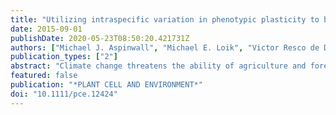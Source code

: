 ```yaml
---
title: "Utilizing intraspecific variation in phenotypic plasticity to bolster agricultural and forest productivity under climate change"
date: 2015-09-01
publishDate: 2020-05-23T08:50:20.421731Z
authors: ["Michael J. Aspinwall", "Michael E. Loik", "Victor Resco de Dios", "Mark G. Tjoelker", "Paxton R. Payton", "David T. Tissue"]
publication_types: ["2"]
abstract: "Climate change threatens the ability of agriculture and forestry to meet growing global demands for food, fibre and wood products. Information gathered from genotype-by-environment interactions (GxE), which demonstrate intraspecific variation in phenotypic plasticity (the ability of a genotype to alter its phenotype in response to environmental change), may prove important for bolstering agricultural and forest productivity under climate change. Nonetheless, very few studies have explicitly quantified genotype plasticity-productivity relationships in agriculture or forestry. Here, we conceptualize the importance of intraspecific variation in agricultural and forest species plasticity, and discuss the physiological and genetic factors contributing to intraspecific variation in phenotypic plasticity. Our discussion highlights the need for an integrated understanding of the mechanisms of GxE, more extensive assessments of genotypic responses to climate change under field conditions, and explicit testing of genotype plasticity-productivity relationships. Ultimately, further investigation of intraspecific variation in phenotypic plasticity in agriculture and forestry may prove important for identifying genotypes capable of increasing or sustaining productivity under more extreme climatic conditions. Information gathered from genotype-by-environment interactions (GxE), which demonstrate intraspecific variation in phenotypic plasticity, may prove important for bolstering agricultural and forest productivity under climate change. We conceptualize the importance of intraspecific variation in phenotypic plasticity in the context of agriculture and forestry, and discuss the physiological and genetic factors influencing plasticity differences among genotypes. Our assessment reveals the need for an integrated understanding of the mechanisms of GxE, and more extensive assessments of intraspecific variation in agricultural and forest species responses to climate change under field conditions."
featured: false
publication: "*PLANT CELL AND ENVIRONMENT*"
doi: "10.1111/pce.12424"
---
```


